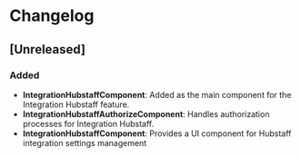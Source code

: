 # Changelog

## [Unreleased]

### Added

-   **IntegrationHubstaffComponent**: Added as the main component for the Integration Hubstaff feature.
-   **IntegrationHubstaffAuthorizeComponent**: Handles authorization processes for Integration Hubstaff.
-   **IntegrationHubstaffComponent**: Provides a UI component for Hubstaff integration settings management
